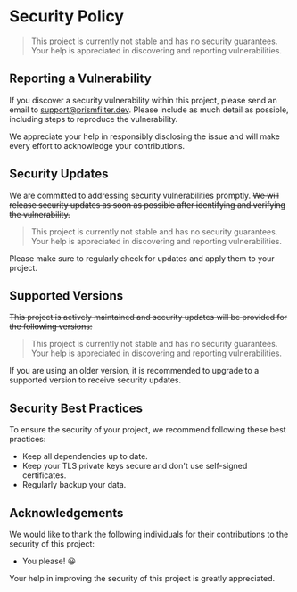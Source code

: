 # Security Policy

> This project is currently not stable and has no security guarantees. Your help is appreciated in discovering and reporting vulnerabilities.

## Reporting a Vulnerability

If you discover a security vulnerability within this project, please send an email to [support@prismfilter.dev](mailto:support@prismfilter.dev). Please include as much detail as possible, including steps to reproduce the vulnerability.

We appreciate your help in responsibly disclosing the issue and will make every effort to acknowledge your contributions.

## Security Updates

We are committed to addressing security vulnerabilities promptly. ~~We will release security updates as soon as possible after identifying and verifying the vulnerability.~~

> This project is currently not stable and has no security guarantees. Your help is appreciated in discovering and reporting vulnerabilities.

Please make sure to regularly check for updates and apply them to your project.

## Supported Versions

~~This project is actively maintained and security updates will be provided for the following versions:~~

> This project is currently not stable and has no security guarantees. Your help is appreciated in discovering and reporting vulnerabilities.

If you are using an older version, it is recommended to upgrade to a supported version to receive security updates.

## Security Best Practices

To ensure the security of your project, we recommend following these best practices:

- Keep all dependencies up to date.
- Keep your TLS private keys secure and don't use self-signed certificates.
- Regularly backup your data.

## Acknowledgements

We would like to thank the following individuals for their contributions to the security of this project:

- You please! :grinning:

Your help in improving the security of this project is greatly appreciated.
